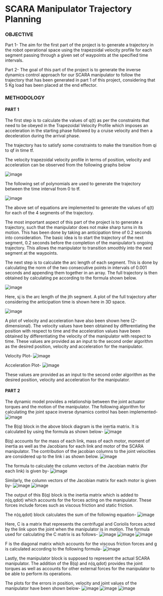 # SCARA Manipulator Trajectory Planning

### OBJECTIVE
Part 1- The aim for the first part of the project is to generate a trajectory in the robot operational space using the trapezoidal velocity profile for each segment passing through a given set of waypoints at the specified time intervals.

Part 2- The goal of this part of the project is to generate the inverse dynamics control approach for our SCARA manipulator to follow the trajectory that has been generated in part 1 of this project, considering that 5 Kg load has been placed at the end effector. 

### METHODOLOGY 
#### PART 1

The first step is to calculate the values of q(t) as per the constraints that need to be obeyed in the Trapezoidal Velocity Profile which imposes an acceleration in the starting phase followed by a cruise velocity and then a deceleration during the arrival phase.

The trajectory has to satisfy some constraints to make the transition from qi to qf in time tf.

The velocity trapezoidal velocity profile in terms of position, velocity and acceleration can be observed from the following graphs below

![image](https://user-images.githubusercontent.com/108690286/222031746-2b6f0e84-3eed-4323-a1db-1ba8f9018326.png)

The following set of polynomials are used to generate the trajectory between the time interval from 0 to tf.

![image](https://user-images.githubusercontent.com/108690286/222031818-3b75f98e-d194-4838-a0df-38b24db39988.png)

The above set of equations are implemented to generate the values of q(t) for each of the 4 segments of the trajectory. 

The most important aspect of this part of the project is to generate a trajectory, such that the manipulator does not make sharp turns in its motion. This has been done by taking an anticipation time of 0.2 seconds into consideration. The basic idea is to start the trajectory of the next segment, 0.2 seconds before the completion of the manipulator’s ongoing trajectory. This allows the manipulator to transition smoothly into the next segment at the waypoints.

The next step is to calculate the arc length of each segment. This is done by calculating the norm of the two consecutive points in intervals of 0.001 seconds and appending them together in an array.  The full trajectory is then obtained by calculating pe according to the formula shown below.

![image](https://user-images.githubusercontent.com/108690286/222031969-b076b530-733e-4d90-b6f8-1c5030bf7bf3.png)

Here, sj is the arc length of the jth segment. A plot of the full trajectory after considering the anticipation time is shown here in 3D space.

![image](https://user-images.githubusercontent.com/108690286/222032005-ed276e7e-162a-4609-8bbd-0a051a20288b.png)

A plot of velocity and acceleration have also been shown here (2-dimensional). The velocity values have been obtained by differentiating the position with respect to time and the acceleration values have been obtained by differentiating the velocity of the manipulator with respect to time. These values are provided as an input to the second order algorithm as the desired position, velocity and acceleration for the manipulator.

Velocity Plot-
![image](https://user-images.githubusercontent.com/108690286/222032168-c8919c8d-f88b-497c-a493-f2b86e9f04a5.png)

Acceleration Plot-
![image](https://user-images.githubusercontent.com/108690286/222032332-c4f0390c-1ecd-496d-99d5-c80c54a1c726.png)

These values are provided as an input to the second order algorithm as the desired position, velocity and acceleration for the manipulator.

#### PART 2

The dynamic model provides a relationship between the joint actuator torques and the motion of the manipulator. The following algorithm for calculating the joint space inverse dynamics control has been implemented-
![image](https://user-images.githubusercontent.com/108690286/222032614-a856ef2d-e8cc-4f2b-aa61-c9187d5c50c2.png)

The B(q) block in the above block diagram is the inertia matrix. It is calculated by using the formula as shown below- 
![image](https://user-images.githubusercontent.com/108690286/222032670-913f6b98-fef4-465e-8dbc-8d47c82e52c3.png)

B(q) accounts for the mass of each link, mass of each motor, moment of inertia as well as the Jacobians for each link and motor of the SCARA manipulator. The contribution of the jacobian columns to the joint velocities are considered up to the link i as shown below.
![image](https://user-images.githubusercontent.com/108690286/222032724-59e67a51-f3e7-43e1-b8b1-babfe4306381.png)

The formula to calculate the column vectors of the Jacobian matrix (for each link) is given by-
![image](https://user-images.githubusercontent.com/108690286/222032795-55dbd410-4b7e-4cc9-9003-294107ae2baa.png)

Similarly, the column vectors of the Jacobian matrix for each motor is given by-
![image](https://user-images.githubusercontent.com/108690286/222032840-2ceff180-2da0-4882-9d55-98a0847ead82.png)
![image](https://user-images.githubusercontent.com/108690286/222032867-c848b3d9-8bab-414a-a2bc-3e1e032004ae.png)

The output of this B(q) block is the inertia matrix which is added to n(q,qdot) which accounts for the forces acting on the manipulator. These forces include forces such as viscous friction and static friction. 

The n(q,qdot) block calculates the sum of the following equation-
![image](https://user-images.githubusercontent.com/108690286/222033201-21aaba3f-3d52-4f71-9300-d6cd2a3469e6.png)

Here, C is a matrix that represents the centrifugal and Coriolis forces acted by the link upon the joint when the manipulator is in motion. The formula used for calculating the C matrix is as follows-
![image](https://user-images.githubusercontent.com/108690286/222033262-88eb4c9e-9045-4628-b6e3-a7b67c7780b2.png)
![image](https://user-images.githubusercontent.com/108690286/222033287-b0788d91-9f0a-4613-91f9-38ea5a794e55.png)
![image](https://user-images.githubusercontent.com/108690286/222033322-0d6c167b-7adf-4351-8351-4b4ed05c3715.png)

F is the diagonal matrix which accounts for the viscous friction forces and g is calculated according to the following formula-
![image](https://user-images.githubusercontent.com/108690286/222033374-ead7946b-0abe-4394-a53d-29fa73a7c59a.png)

Lastly, the manipulator block is supposed to represent the actual SCARA manipulator. The addition of the B(q) and n(q,qdot) provides the joint torques as well as accounts for other external forces  for the manipulator to be able to perform its operations.

The plots for the errors in position, velocity and joint values of the manipulator have been shown below-
![image](https://user-images.githubusercontent.com/108690286/222033413-f32ec975-e071-4a77-b315-bd10552ee914.png)
![image](https://user-images.githubusercontent.com/108690286/222033438-18c6d355-221b-4416-a946-10b0b1bd324f.png)
![image](https://user-images.githubusercontent.com/108690286/222033458-32cb72bc-55ca-447e-a300-70676d97c3d0.png)











